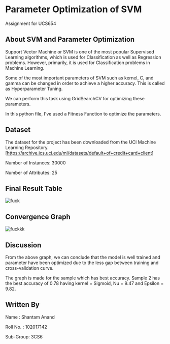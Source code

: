 # Parameter Optimization of SVM
Assignment for UCS654

## About SVM and Parameter Optimization

Support Vector Machine or SVM is one of the most popular Supervised Learning algorithms, which is used for Classification as well as Regression problems. However, primarily, it is used for Classification problems in Machine Learning.

Some of the most important parameters of SVM such as kernel, C, and gamma can be changed in order to achieve a higher accuracy. This is called as Hyperparameter Tuning. 

We can perform this task using GridSearchCV for optimizing these parameters.

In this python file, I've used a Fitness Function to optimize the parameters.

## Dataset

The dataset for the project has been downloaded from the UCI Machine Learning Repository.
[https://archive.ics.uci.edu/ml/datasets/default+of+credit+card+client]


Number of Instances: 30000

Number of Attributes: 25

## Final Result Table
![fuck](https://user-images.githubusercontent.com/117478558/233180612-5158ac56-8999-4a76-90a6-0321eea8569b.png)


## Convergence Graph
![fuckkk](https://user-images.githubusercontent.com/117478558/233180532-9479bb9f-a994-4ff1-b7b0-f0979c6e0783.png)


## Discussion
From the above graph, we can conclude that the model is well trained and parameter have been optimized due to the less gap between training and cross-validation curve.

The graph is made for the sample which has best accuracy. Sample 2 has the best accuracy of 0.78 having kernel = Sigmoid, Nu = 9.47 and Epsilon = 9.82.

## Written By
Name : Shantam Anand
  
Roll No. : 102017142

Sub-Group: 3CS6
